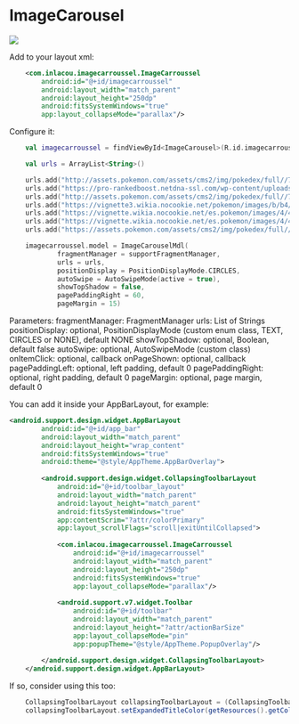 # ImageCarousel

[![](https://jitpack.io/v/inlacou/ImageCarousel.svg)](https://jitpack.io/#inlacou/ImageCarousel)

Add to your layout xml:

``` xml
	<com.inlacou.imagecarroussel.ImageCarroussel
		android:id="@+id/imagecarroussel"
		android:layout_width="match_parent"
		android:layout_height="250dp"
		android:fitsSystemWindows="true"
		app:layout_collapseMode="parallax"/>
```

Configure it:

```kt
	val imagecarroussel = findViewById<ImageCarousel>(R.id.imagecarroussel)

	val urls = ArrayList<String>()

	urls.add("http://assets.pokemon.com/assets/cms2/img/pokedex/full//739.png")
	urls.add("https://pro-rankedboost.netdna-ssl.com/wp-content/uploads/2016/08/Togepi-Pokemon-Go.png")
	urls.add("http://assets.pokemon.com/assets/cms2/img/pokedex/full//748.png")
	urls.add("https://vignette3.wikia.nocookie.net/pokemon/images/b/b4/393Piplup_Pokemon_Ranger_Guardian_Signs.png/revision/latest?cb=20150109224144")
	urls.add("https://vignette.wikia.nocookie.net/es.pokemon/images/4/4f/Torchic.png/revision/latest?cb=20140612153748")
	urls.add("https://vignette.wikia.nocookie.net/es.pokemon/images/4/43/Bulbasaur.png/revision/latest?cb=20170120032346")
	urls.add("https://assets.pokemon.com/assets/cms2/img/pokedex/full//133.png")

	imagecarroussel.model = ImageCarouselMdl(
			fragmentManager = supportFragmentManager,
			urls = urls,
			positionDisplay = PositionDisplayMode.CIRCLES,
			autoSwipe = AutoSwipeMode(active = true),
			showTopShadow = false,
			pagePaddingRight = 60,
			pageMargin = 15)
```
Parameters:
	fragmentManager: FragmentManager
	urls: List of Strings
	positionDisplay: optional, PositionDisplayMode (custom enum class, TEXT, CIRCLES or NONE), default NONE 
	showTopShadow: optional, Boolean, default false
	autoSwipe: optional, AutoSwipeMode (custom class)
	onItemClick: optional, callback
	onPageShown: optional, callback
	pagePaddingLeft: optional, left padding, default 0
	pagePaddingRight: optional, right padding, default 0
	pageMargin: optional, page margin, default 0

You can add it inside your AppBarLayout, for example:

``` xml
<android.support.design.widget.AppBarLayout
		android:id="@+id/app_bar"
		android:layout_width="match_parent"
		android:layout_height="wrap_content"
		android:fitsSystemWindows="true"
		android:theme="@style/AppTheme.AppBarOverlay">
		
		<android.support.design.widget.CollapsingToolbarLayout
			android:id="@+id/toolbar_layout"
			android:layout_width="match_parent"
			android:layout_height="match_parent"
			android:fitsSystemWindows="true"
			app:contentScrim="?attr/colorPrimary"
			app:layout_scrollFlags="scroll|exitUntilCollapsed">
			
			<com.inlacou.imagecarroussel.ImageCarroussel
				android:id="@+id/imagecarroussel"
				android:layout_width="match_parent"
				android:layout_height="250dp"
				android:fitsSystemWindows="true"
				app:layout_collapseMode="parallax"/>
			
			<android.support.v7.widget.Toolbar
				android:id="@+id/toolbar"
				android:layout_width="match_parent"
				android:layout_height="?attr/actionBarSize"
				app:layout_collapseMode="pin"
				app:popupTheme="@style/AppTheme.PopupOverlay"/>
		
		</android.support.design.widget.CollapsingToolbarLayout>
	</android.support.design.widget.AppBarLayout>
```
If so, consider using this too:

``` java
	CollapsingToolbarLayout collapsingToolbarLayout = (CollapsingToolbarLayout) findViewById(R.id.toolbar_layout);
	collapsingToolbarLayout.setExpandedTitleColor(getResources().getColor(android.R.color.transparent));
```


